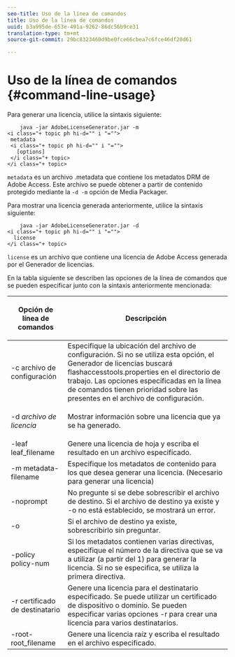 ```yaml
---
seo-title: Uso de la línea de comandos
title: Uso de la línea de comandos
uuid: b3a995de-653e-491a-9262-86dc56b9ce31
translation-type: tm+mt
source-git-commit: 29bc8323460d9be0fce66cbea7c6fce46df20d61

---
```



# Uso de la línea de comandos {#command-line-usage}

Para generar una licencia, utilice la sintaxis siguiente:

```
    java -jar AdobeLicenseGenerator.jar -m 
<i class="+ topic ph hi-d="" i "="">
 metadata 
 <i class="+ topic ph hi-d="" i "="">
   [options]
 </i class="+ topic>
</i class="+ topic>
```

`metadata` es un archivo .metadata que contiene los metadatos DRM de Adobe Access. Este archivo se puede obtener a partir de contenido protegido mediante la `-d -m` opción de Media Packager.

Para mostrar una licencia generada anteriormente, utilice la sintaxis siguiente:

```
    java -jar AdobeLicenseGenerator.jar -d 
<i class="+ topic ph hi-d="" i "="">
  license
</i class="+ topic>
```

`license` es un archivo que contiene una licencia de Adobe Access generada por el Generador de licencias.

En la tabla siguiente se describen las opciones de la línea de comandos que se pueden especificar junto con la sintaxis anteriormente mencionada:

<table frame="all" colsep="1" rowsep="1" class="+ topic/table adobe-d/table " id="table_skr_vry_n4"> 
 <thead class="- topic/thead "> 
  <tr rowsep="1" class="- topic/row "> 
   <th colname="1" class="- topic/entry entry"> <p class="- topic/p ">Opción de línea de comandos </p> </th> 
   <th colname="2" class="- topic/entry entry"> <p class="- topic/p ">Descripción </p> </th> 
  </tr> 
 </thead>
 <tbody class="- topic/tbody "> 
  <tr rowsep="1" class="- topic/row "> 
   <td colname="1" class="- topic/entry "><span class="+ topic/ph pr-d/codeph codeph">-c archivo de configuración</span> </td> 
   <td colname="2" class="- topic/entry "> Especifique la ubicación del archivo de configuración. Si no se utiliza esta opción, el Generador de licencias buscará flashaccesstools.properties en el directorio de trabajo. Las opciones especificadas en la línea de comandos tienen prioridad sobre las presentes en el archivo de configuración. </td> 
  </tr> 
  <tr rowsep="1" class="- topic/row "> 
   <td colname="1" class="- topic/entry "> <p class="- topic/p ">-d <i class="+ topic/ph hi-d/i "><span class="+ topic/ph pr-d/codeph codeph"> archivo de licencia</span></i> </p> </td> 
   <td colname="2" class="- topic/entry "> Mostrar información sobre una licencia que ya se ha generado. </td> 
  </tr> 
  <tr rowsep="1" class="- topic/row "> 
   <td colname="1" class="- topic/entry "><span class="+ topic/ph pr-d/codeph codeph">-leaf leaf_filename</span> </td> 
   <td colname="2" class="- topic/entry "> Genere una licencia de hoja y escriba el resultado en un archivo especificado. </td> 
  </tr> 
  <tr rowsep="1" class="- topic/row "> 
   <td colname="1" class="- topic/entry "><span class="+ topic/ph pr-d/codeph codeph">-m metadata-filename</span> </td> 
   <td colname="2" class="- topic/entry "> Especifique los metadatos de contenido para los que desea generar una licencia. (Necesario para generar una licencia) </td> 
  </tr> 
  <tr rowsep="1" class="- topic/row "> 
   <td colname="1" class="- topic/entry "><span class="codeph"> -noprompt</span> </td> 
   <td colname="2" class="- topic/entry ">No pregunte si se debe sobrescribir el archivo de destino. Si el archivo de destino ya existe y <span class="codeph"> -o</span> no está establecido, se mostrará un error. </td> 
  </tr> 
  <tr rowsep="1" class="- topic/row "> 
   <td colname="1" class="- topic/entry "><span class="codeph"> -o</span> </td> 
   <td colname="2" class="- topic/entry "> Si el archivo de destino ya existe, sobrescribirlo sin preguntar. </td> 
  </tr> 
  <tr rowsep="1" class="- topic/row "> 
   <td colname="1" class="- topic/entry "><span class="+ topic/ph pr-d/codeph codeph">-policy policy-num</span> </td> 
   <td colname="2" class="- topic/entry "> Si los metadatos contienen varias directivas, especifique el número de la directiva que se va a utilizar (a partir del 1) para generar la licencia. Si no se especifica, se utiliza la primera directiva. </td> 
  </tr> 
  <tr rowsep="1" class="- topic/row "> 
   <td colname="1" class="- topic/entry "><span class="+ topic/ph pr-d/codeph codeph">-r certificado de destinatario</span> </td> 
   <td colname="2" class="- topic/entry ">Genere una licencia para el destinatario especificado. Se puede utilizar un certificado de dispositivo o dominio. Se pueden especificar varias <span class="+ topic/ph pr-d/codeph codeph"></span>opciones -r para crear una licencia para varios destinatarios. </td> 
  </tr> 
  <tr rowsep="0" class="- topic/row "> 
   <td colname="1" class="- topic/entry "><span class="+ topic/ph pr-d/codeph codeph">-root-root_filename</span> </td> 
   <td colname="2" class="- topic/entry "> Genere una licencia raíz y escriba el resultado en el archivo especificado. </td> 
  </tr> 
 </tbody> 
</table>


